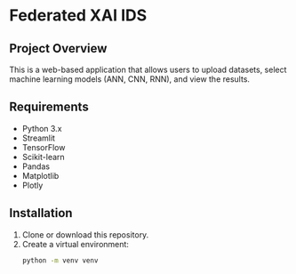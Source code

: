 # Federated XAI IDS

## Project Overview
This is a web-based application that allows users to upload datasets, select machine learning models (ANN, CNN, RNN), and view the results.

## Requirements
- Python 3.x
- Streamlit
- TensorFlow
- Scikit-learn
- Pandas
- Matplotlib
- Plotly

## Installation
1. Clone or download this repository.
2. Create a virtual environment:
   ```bash
   python -m venv venv
